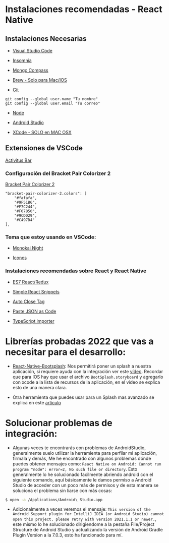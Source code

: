 # Instalaciones recomendadas - React Native

## Instalaciones Necesarias

* [Visual Studio Code](https://code.visualstudio.com/)

* [Insomnia](https://insomnia.rest/download)

* [Mongo Compass](https://www.mongodb.com/try/download/compass)

* [Brew - Solo para Mac/IOS](https://brew.sh/index_es)

* [Git](https://git-scm.com/)
```
git config --global user.name "Tu nombre"
git config --global user.email "Tu correo"
```

* [Node](https://nodejs.org/es/)

* [Android Studio](https://developer.android.com/studio)

* [XCode - SOLO en MAC OSX](https://apps.apple.com/ca/app/xcode/id497799835)


## Extensiones de VSCode
[Activitus Bar](https://marketplace.visualstudio.com/items?itemName=Gruntfuggly.activitusbar)

### Configuración del Bracket Pair Colorizer 2

[Bracket Pair Colorizer 2](https://marketplace.visualstudio.com/items?itemName=CoenraadS.bracket-pair-colorizer-2)
```
"bracket-pair-colorizer-2.colors": [
    "#fafafa",
    "#9F51B6",
    "#F7C244",
    "#F07850",
    "#9CDD29",
    "#C497D4"
],
```
### Tema que estoy usando en VSCode:

* [Monokai Night](https://marketplace.visualstudio.com/items?itemName=fabiospampinato.vscode-monokai-night)

* [Iconos](https://marketplace.visualstudio.com/items?itemName=PKief.material-icon-theme)

### Instalaciones recomendadas sobre React y React Native

* [ES7 React/Redux](https://marketplace.visualstudio.com/items?itemName=dsznajder.es7-react-js-snippets)

* [Simple React Snippets](https://marketplace.visualstudio.com/items?itemName=burkeholland.simple-react-snippets)

* [Auto Close Tag](https://marketplace.visualstudio.com/items?itemName=formulahendry.auto-close-tag)

* [Paste JSON as Code](https://marketplace.visualstudio.com/items?itemName=quicktype.quicktype)

* [TypeScript importer](https://marketplace.visualstudio.com/items?itemName=pmneo.tsimporter)


#
#
#

# Librerías probadas 2022 que vas a necesitar para el desarrollo:

* [React-Native-Bootsplash](https://github.com/zoontek/react-native-bootsplash): Nos permitirá poner un splash a nuestra aplicación, si requiere ayuda con la integración ver este [vídeo](https://www.youtube.com/watch?v=PlubOKfi46o). Recordar que para IOS hay que usar el archivo `BootSplash.storyboard` y agregarlo con xcode a la lista de recursos de la aplicación, en el vídeo se explica esto de una manera clara.

* Otra herramienta que puedes usar para un Splash mas avanzado se explica en este [articulo](https://blog.logrocket.com/building-a-splash-screen-in-react-native/#:~:text=tutorials%20on%20GitHub.-,How%20to%20build%20a%20splash%20screen%20in%20React%20Native,depending%20on%20your%20internet%20speed.)


# Solucionar problemas de integración:

* Algunas veces te encontrarás con problemas de AndroidStudio, generalmente suelo utilizar la herramienta para perfilar mi aplicación, firmala y demás, Me he encontrado con algunos problemas dónde puedes obtener mensajes como:
 `React Native on Android: Cannot run program "node": error=2, No such file or directory`. Esto generalmente lo he solucionado facilmente abriendo android con el siguiente comando, aquí básicamente le damos permiso a Android Studio de acceder con un poco más de permisos y de esta manera se soluciona el problema sin liarse con más cosas:

```bash
$ open -a /Applications/Android\ Studio.app
```

* Adicionalmente a veces veremos el mensaje: ```This version of the Android Support plugin for IntelliJ IDEA (or Android Studio) cannot open this project, please retry with version 2021.1.1 or newer.```, este mismo lo he solucionado dirigiendome a la pestaña File/Project Structure de Android Studio y actualizando la versión de Android Gradle Plugin Version a la 7.0.3, esto ha funcionado para mí.
